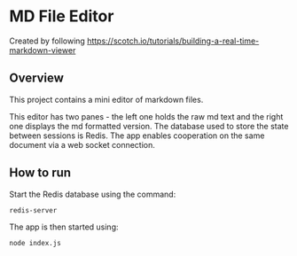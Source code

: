 # MD File Editor

Created by following https://scotch.io/tutorials/building-a-real-time-markdown-viewer

## Overview
This project contains a mini editor of markdown files. 

This editor has two panes - the left one holds the raw md text and the right one displays the md formatted version. The database used to store the state between sessions is Redis. The app enables cooperation on the same document via a web socket connection.

## How to run

Start the Redis database using the command:

```
redis-server
```

The app is then started using:

```
node index.js
```